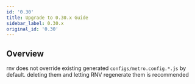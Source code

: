 ```yaml
---
id: '0.30'
title: Upgrade to 0.30.x Guide
sidebar_label: 0.30.x
original_id: '0.30'
---
```


<!-- <img className="header-image" src="https://renative.org/img/ic_upgrade.png" width="50" height="50" /> -->


## Overview

rnv does not override existing generated `configs/metro.config.*.js` by default.
deleting them and letting RNV regenerate them is recommended
